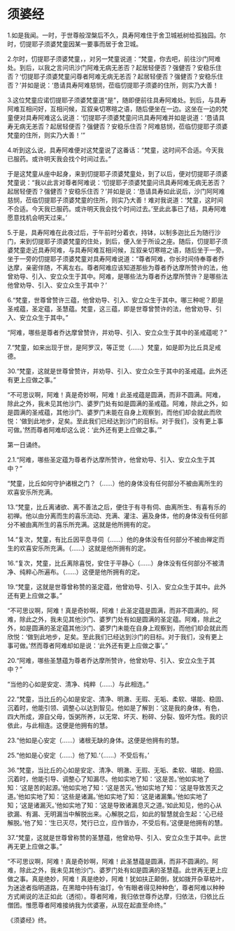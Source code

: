 # 须婆经

1.如是我闻。一时，于世尊般涅槃后不久，具寿阿难住于舍卫城衹树给孤独园。尔时，忉提耶子须婆梵童因某一要事而居于舍卫城。

2.尔时，忉提耶子须婆梵童，，对另一梵童说道：“梵童，你去吧，前往沙门阿难处。到后，以我之言问讯沙门阿难无病无恙否？起居轻便否？强健否？安稳乐住否？‘忉提耶子须婆梵童问尊者阿难无病无恙否？起居轻便否？强健否？安稳乐住否？’并如是说：‘恳请具寿阿难慈悯，莅临忉提耶子须婆的住所，则实乃大善！

3.这位梵童应诺忉提耶子须婆梵童道“是”，随即便前往具寿阿难处。到后，与具寿阿难互相问好，互相问候，互叙亲切寒暄之语，随后便坐在一边。这坐在一边的梵童便对具寿阿难这么说道：‘忉提耶子须婆梵童问讯具寿阿难并如是说道：‘恳请具寿无病无恙否？起居轻便否？强健否？安稳乐住否？阿难慈悯，莅临忉提耶子须婆梵童的住所，则实乃大善！’”

4.听到这么说，具寿阿难便对这梵童说了这番话：“梵童，这时间不合适。今天我已服药。或许明天我会找个时间过去。”

于是这梵童从座中起身，来到忉提耶子须婆梵童处，到了以后，便对忉提耶子须婆梵童说：“我以此言对尊者阿难说：‘忉提耶子须婆梵童问讯具寿阿难无病无恙否？起居轻便否？强健否？安稳乐住否？’并如是说：‘恳请具寿如此说后，沙门阿阿难慈悯，莅临忉提耶子须婆梵童的住所，则实乃大善！难对我说道：‘梵童，这时间不合适。今天我已服药。或许明天我会找个时间过去。’至此此事已了结，具寿阿难愿意找机会明天过来。’

5.于是，具寿阿难在此夜过后，于午前时分着衣，持钵，以制多迦比丘为随行沙门，来到忉提耶子须婆梵童的住处，到后，便入坐于所设之座。随后，忉提耶子须婆梵童走近具寿阿难，与具寿阿难互相问候，互叙亲切寒暄之语，随后坐于一旁。坐于一旁的忉提耶子须婆梵童对具寿阿难说道：“尊者阿难，你长时间侍奉尊者乔达摩，亲密伴随，不离左右。尊者阿难应该知道那些为尊者乔达摩所赞许的法，他曾劝导、引入、安立众生于其中。阿难，是哪些法为尊者乔达摩所赞许？是哪些法他曾劝导、引入、安立众生于其中？’

6.“梵童，世尊曾赞许三蕴，他曾劝导、引入、安立众生于其中。哪三种呢？即是圣戒蕴，圣定蕴，圣慧蕴。梵童，这三蕴，即是世尊曾赞许的法，他曾劝导、引入、安立众生于其中。”

“阿难，哪些是尊者乔达摩曾赞许，并劝导、引入、安立众生于其中的圣戒蕴呢？”

7.“梵童，如来出现于世，是阿罗汉，等正觉（……）梵童，如是即为比丘具足戒德。

30.“梵童，这就是世尊曾赞许，并劝导、引入、安立众生于其中的圣戒蕴。此外还有更上应做之事。”

“不可思议啊，阿难！真是奇妙啊，阿难！此圣戒蕴是圆满，而非不圆满。阿难，除此之外，我未见其他沙门、婆罗门处有如是圆满的圣戒蕴。阿难，除此之外，如是圆满的圣戒蕴，其他沙门、婆罗门未能在自身上观察到，而他们却会就此而欣悦：‘做到此地步，足矣。至此我们已经达到沙门的目标。对于我们，没有更上事可做。’然而尊者阿难却这么说：‘此外还有更上应做之事。’”

第一日诵终。

2.1.“阿难，哪些圣定蕴为尊者乔达摩所赞许，他曾劝导、引入、安立众生于其中？”

“梵童，比丘如何守护诸根之门？（……）他的身体没有任何部分不被由离所生的欢喜安乐所充满。

13.“梵童，比丘离诸欲、离不善法之后，便住于有寻有伺、由离所生、有喜有乐的初禅。他以由分离而生的喜乐流动、充满、灌注、遍及身体，他的身体没有任何部分不被由离所生的喜乐所充满。这就是他所拥有的定。

14.“复次，梵童，有比丘因平息寻伺（……）他的身体没有任何部分不被由禅定而生的欢喜安乐所充满。（……）这就是他所拥有的定。

16.“复次，梵童，比丘离除喜悦，安住于平静心（……）身体没有任何部分不被清净、纯粹心所遍布。（……）这便是他所拥有的定。

19.“梵童，这就是世尊曾称赞的圣定蕴，他曾劝导、引入、安立众生于其中。此外还有更上应做之事。”

“不可思议啊，阿难！真是奇妙啊，阿难！此圣定蕴是圆满，而非不圆满的。阿难，除此之外，我未见其他沙门、婆罗门处有如是圆满的圣定蕴。阿难，除此之外，如是圆满的圣定蕴其他沙门、婆罗门未能在自身上观察到，而他们却会就此而欣悦：‘做到此地步，足矣。至此我们已经达到沙门的目标。对于我们，没有更上事可做。’然而尊者阿难却如是说：‘此外还有更上应做之事’。”

20.“阿难，哪些圣慧蕴为尊者乔达摩所赞许，他曾劝导、引入、安立众生于其中？”

“当他的心如是安定、清净、纯粹（……）与此相连。”

22.“梵童，当比丘的心如是安定、清净、明澈、无瑕、无垢、柔软、堪能、稳固、沉着时，他能引领、调整心以达到智见。他如是了解到：‘这是我的身体，有色，四大所成，源自父母，饭粥所养，以无常、坏灭、粉碎、分裂、毁坏为性。我的识依此，与此相连。这便是他拥有的慧。

23.“他如是心安定（……）诸根无缺的身体。这便是他拥有的慧。

25.“他如是心安定（……）他了知.‘（……）不受后有。’

36.“梵童，当比丘的心如是安定、清净、明澈、无瑕、无垢、柔软、堪能、稳固、沉着时，他能引导、调整心了知漏尽。他如实地了知：‘这是苦。’他如实地了知：‘这是苦的起源。’他如实地了知：‘这是苦灭。’他如实地了知：‘这是导致苦灭之道。’他如实地了知：‘这些是诸漏。’他如实地了知：‘这是诸漏集。’他如实地了知；‘这是诸漏灭。’他如实地了知：‘这是导致诸漏息灭之道。’如此知见，他的心从欲漏、有漏、无明漏当中解脱出来。心解脱之后，如此的智慧就会生起：‘心已经解脱。’他了知：‘生已灭尽，梵行已立，应作皆办，不受后有。’这便是他拥有的慧。

37.“梵童，这就是世尊曾称赞的圣慧蕴，他曾劝导、引入、安立众生于其中。此世再无更上应做之事。”

“不可思议啊，阿难！真是奇妙啊，阿难！此圣慧蕴是圆满，而非不圆满的。阿难，除此之外，我未见其他沙门、婆罗门处有如是圆满的圣慧蕴。此世再无更上应做之事。真是绝妙，阿难！真是绝妙，阿难！犹如扶正颠倒，犹如拨开杂草枯叶，为迷途者指明道路，在黑暗中持有油灯，令‘有眼者得见种种色’，尊者阿难以种种方式阐说的法正如此（透彻）。尊者阿难，我归依世尊乔达摩，归依法，归依比丘僧团。惟愿尊者阿难接纳我为优婆塞，从现在起直至命终。”

《须婆经》终。
